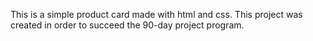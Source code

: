 This is a simple product card made with html and css. This project was created in order to succeed the 90-day project program.
